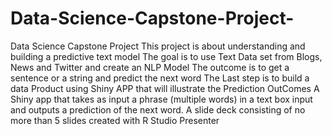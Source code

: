 # Data-Science-Capstone-Project-
Data Science Capstone Project 
This project is about understanding and building a predictive text model
The goal is to use Text Data set from Blogs, News and Twitter and create an NLP Model
The outcome is to get a sentence or a string and predict the next word
The Last step is to build a data Product using Shiny APP that will illustrate the Prediction 
OutComes 
A Shiny app that takes as input a phrase (multiple words) in a text box input and outputs a prediction of the next word.
A slide deck consisting of no more than 5 slides created with R Studio Presenter
